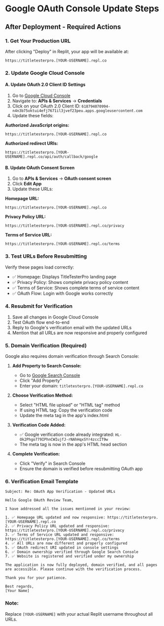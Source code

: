 # Google OAuth Console Update Steps

## After Deployment - Required Actions

### 1. Get Your Production URL
After clicking "Deploy" in Replit, your app will be available at:
```
https://titletesterpro.[YOUR-USERNAME].repl.co
```

### 2. Update Google Cloud Console

#### A. Update OAuth 2.0 Client ID Settings
1. Go to [Google Cloud Console](https://console.cloud.google.com)
2. Navigate to: **APIs & Services** → **Credentials**
3. Click on your OAuth 2.0 Client ID: `618794070994-n4n3b75oktui4efj7671il3jvef23peu.apps.googleusercontent.com`
4. Update these fields:

**Authorized JavaScript origins:**
```
https://titletesterpro.[YOUR-USERNAME].repl.co
```

**Authorized redirect URIs:**
```
https://titletesterpro.[YOUR-USERNAME].repl.co/api/auth/callback/google
```

#### B. Update OAuth Consent Screen
1. Go to **APIs & Services** → **OAuth consent screen**
2. Click **Edit App**
3. Update these URLs:

**Homepage URL:**
```
https://titletesterpro.[YOUR-USERNAME].repl.co
```

**Privacy Policy URL:**
```
https://titletesterpro.[YOUR-USERNAME].repl.co/privacy
```

**Terms of Service URL:**
```
https://titletesterpro.[YOUR-USERNAME].repl.co/terms
```

### 3. Test URLs Before Resubmitting
Verify these pages load correctly:
- ✅ Homepage: Displays TitleTesterPro landing page
- ✅ Privacy Policy: Shows complete privacy policy content
- ✅ Terms of Service: Shows complete terms of service content
- ✅ OAuth Flow: Login with Google works correctly

### 4. Resubmit for Verification
1. Save all changes in Google Cloud Console
2. Test OAuth flow end-to-end
3. Reply to Google's verification email with the updated URLs
4. Mention that all URLs are now responsive and properly configured

### 5. Domain Verification (Required)
Google also requires domain verification through Search Console:

1. **Add Property to Search Console:**
   - Go to [Google Search Console](https://search.google.com/search-console)
   - Click "Add Property"
   - Enter your domain: `titletesterpro.[YOUR-USERNAME].repl.co`

2. **Choose Verification Method:**
   - Select "HTML file upload" or "HTML tag" method
   - If using HTML tag: Copy the verification code
   - Update the meta tag in the app's index.html

3. **Verification Code Added:**
   - ✅ Google verification code already integrated: `HL-Ok2Phgo779IPhnCWIujfJ-rNAhHqxSYr4zccIT9w`
   - The meta tag is now in the app's HTML head section

4. **Complete Verification:**
   - Click "Verify" in Search Console
   - Ensure the domain is verified before resubmitting OAuth app

### 6. Verification Email Template
```
Subject: Re: OAuth App Verification - Updated URLs

Hello Google OAuth Review Team,

I have addressed all the issues mentioned in your review:

1. ✅ Homepage URL updated and now responsive: https://titletesterpro.[YOUR-USERNAME].repl.co
2. ✅ Privacy Policy URL updated and responsive: https://titletesterpro.[YOUR-USERNAME].repl.co/privacy
3. ✅ Terms of Service URL updated and responsive: https://titletesterpro.[YOUR-USERNAME].repl.co/terms
4. ✅ All URLs are now different and properly configured
5. ✅ OAuth redirect URI updated in console settings
6. ✅ Domain ownership verified through Google Search Console
7. ✅ Website is registered and verified under my ownership

The application is now fully deployed, domain verified, and all pages are accessible. Please continue with the verification process.

Thank you for your patience.

Best regards,
[Your Name]
```

### Note:
Replace `[YOUR-USERNAME]` with your actual Replit username throughout all URLs.